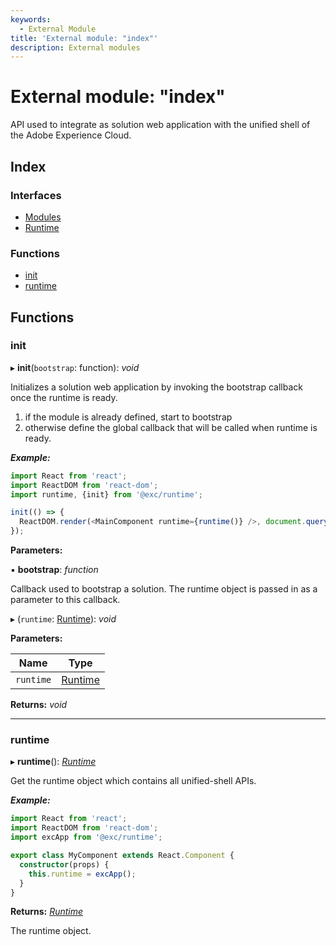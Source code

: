 ```yaml
---
keywords:
  - External Module
title: 'External module: "index"'
description: External modules
---
```


# External module: "index"

API used to integrate as solution web application with the unified shell of the Adobe Experience
Cloud.

## Index

### Interfaces

* [Modules](../interfaces/index.md)
* [Runtime](../interfaces/index-runtime.md)

### Functions

* [init](index.md#init)
* [runtime](index.md#runtime)

## Functions

###  init

▸ **init**(`bootstrap`: function): *void*

Initializes a solution web application by invoking the bootstrap callback
once the runtime is ready.
1. if the module is already defined, start to bootstrap
2. otherwise define the global callback that will be called when runtime is ready.

***Example:***

```typescript
import React from 'react';
import ReactDOM from 'react-dom';
import runtime, {init} from '@exc/runtime';

init(() => {
  ReactDOM.render(<MainComponent runtime={runtime()} />, document.querySelector('#main'));
});
```

**Parameters:**

▪ **bootstrap**: *function*

Callback used to bootstrap a solution. The runtime object is passed in as a
parameter to this callback.

▸ (`runtime`: [Runtime](../interfaces/index-runtime.md)): *void*

**Parameters:**

Name | Type |
------ | ------ |
`runtime` | [Runtime](../interfaces/index-runtime.md) |

**Returns:** *void*

<hr />

###  runtime

▸ **runtime**(): *[Runtime](../interfaces/index-runtime.md)*

Get the runtime object which contains all unified-shell APIs.

***Example:***

```typescript
import React from 'react';
import ReactDOM from 'react-dom';
import excApp from '@exc/runtime';

export class MyComponent extends React.Component {
  constructor(props) {
    this.runtime = excApp();
  }
}
```

**Returns:** *[Runtime](../interfaces/index-runtime.md)*

The runtime object.
